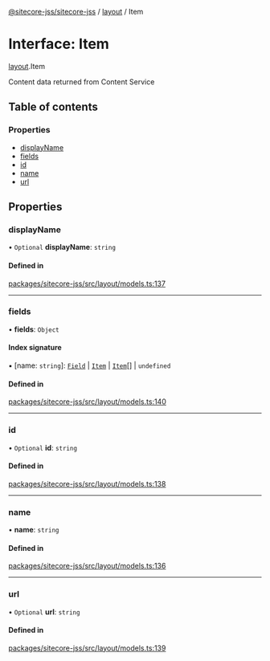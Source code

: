 [@sitecore-jss/sitecore-jss](../README.md) / [layout](../modules/layout.md) / Item

# Interface: Item

[layout](../modules/layout.md).Item

Content data returned from Content Service

## Table of contents

### Properties

- [displayName](layout.Item.md#displayname)
- [fields](layout.Item.md#fields)
- [id](layout.Item.md#id)
- [name](layout.Item.md#name)
- [url](layout.Item.md#url)

## Properties

### displayName

• `Optional` **displayName**: `string`

#### Defined in

[packages/sitecore-jss/src/layout/models.ts:137](https://github.com/Sitecore/jss/blob/cea6da5d3/packages/sitecore-jss/src/layout/models.ts#L137)

___

### fields

• **fields**: `Object`

#### Index signature

▪ [name: `string`]: [`Field`](layout.Field.md) \| [`Item`](layout.Item.md) \| [`Item`](layout.Item.md)[] \| `undefined`

#### Defined in

[packages/sitecore-jss/src/layout/models.ts:140](https://github.com/Sitecore/jss/blob/cea6da5d3/packages/sitecore-jss/src/layout/models.ts#L140)

___

### id

• `Optional` **id**: `string`

#### Defined in

[packages/sitecore-jss/src/layout/models.ts:138](https://github.com/Sitecore/jss/blob/cea6da5d3/packages/sitecore-jss/src/layout/models.ts#L138)

___

### name

• **name**: `string`

#### Defined in

[packages/sitecore-jss/src/layout/models.ts:136](https://github.com/Sitecore/jss/blob/cea6da5d3/packages/sitecore-jss/src/layout/models.ts#L136)

___

### url

• `Optional` **url**: `string`

#### Defined in

[packages/sitecore-jss/src/layout/models.ts:139](https://github.com/Sitecore/jss/blob/cea6da5d3/packages/sitecore-jss/src/layout/models.ts#L139)
